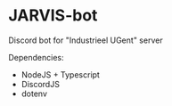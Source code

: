 # JARVIS-bot
Discord bot for "Industrieel UGent" server

Dependencies:
- NodeJS + Typescript
- DiscordJS
- dotenv